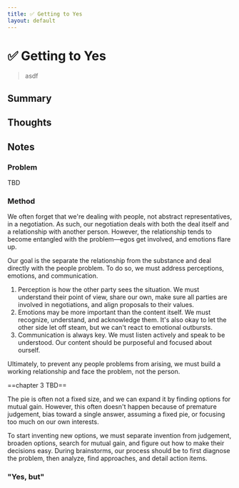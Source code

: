 ```yaml
---
title: ✅ Getting to Yes
layout: default
---
```


# ✅ Getting to Yes

> asdf

## Summary

## Thoughts

## Notes
### Problem
TBD

### Method
We often forget that we're dealing with people, not abstract representatives, in a negotiation. As such, our negotiation deals with both the deal itself and a relationship with another person. However, the relationship tends to become entangled with the problem—egos get involved, and emotions flare up.

Our goal is the separate the relationship from the substance and deal directly with the people problem. To do so, we must address perceptions, emotions, and communication.
1. Perception is how the other party sees the situation. We must understand their point of view, share our own, make sure all parties are involved in negotiations, and align proposals to their values.
2. Emotions may be more important than the content itself. We must recognize, understand, and acknowledge them. It's also okay to let the other side let off steam, but we can't react to emotional outbursts.
3. Communication is always key. We must listen actively and speak to be understood. Our content should be purposeful and focused about ourself.

Ultimately, to prevent any people problems from arising, we must build a working relationship and face the problem, not the person.

==chapter 3 TBD==

The pie is often not a fixed size, and we can expand it by finding options for mutual gain. However, this often doesn't happen because of premature judgement, bias toward a single answer, assuming a fixed pie, or focusing too much on our own interests.

To start inventing new options, we must separate invention from judgement, broaden options, search for mutual gain, and figure out how to make their decisions easy. During brainstorms, our process should be to first diagnose the problem, then analyze, find approaches, and detail action items.

### "Yes, but"
